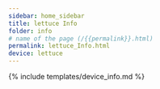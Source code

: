 ```yaml
---
sidebar: home_sidebar
title: lettuce Info
folder: info
# name of the page (/{{permalink}}.html)
permalink: lettuce_Info.html
device: lettuce
---
```

{% include templates/device_info.md %}
